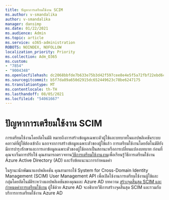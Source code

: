 ```yaml
---
title: ปัญหาการเตรียมใช้งาน SCIM
ms.author: v-smandalika
author: v-smandalika
manager: dansimp
ms.date: 01/22/2021
ms.audience: Admin
ms.topic: article
ms.service: o365-administration
ROBOTS: NOINDEX, NOFOLLOW
localization_priority: Priority
ms.collection: Adm_O365
ms.custom:
- "7854"
- "9004348"
ms.openlocfilehash: dc2068bbfde7b633e75b3d42f597cee8e4e5f5a72fbf22ebd6c2d0b768945dc9
ms.sourcegitcommit: b5f7da89a650d2915dc652449623c78be6247175
ms.translationtype: MT
ms.contentlocale: th-TH
ms.lasthandoff: 08/05/2021
ms.locfileid: "54061667"
---
```

# <a name="scim-provisioning-issue"></a>ปัญหาการเตรียมใช้งาน SCIM

การเตรียมใช้งานโดยอัตโนมัติ หมายถึงการสร้างข้อมูลเฉพาะตัวผู้ใช้และบทบาทในแอปพลิเคชันระบบคลาวด์ที่ผู้ใช้ต้องเข้าถึง นอกจากการสร้างข้อมูลเฉพาะตัวของผู้ใช้แล้ว การเตรียมใช้งานโดยอัตโนมัติยังมีการบํารุงรักษาและการเอาข้อมูลเฉพาะตัวของผู้ใช้ออกเป็นสถานะหรือการเปลี่ยนแปลงบทบาท ก่อนที่คุณจะเริ่มการปรับใช้ คุณสามารถตรวจทาน[วิธีการเตรียมใช้งานงาน](https://docs.microsoft.com/azure/active-directory/app-provisioning/how-provisioning-works)เพื่อเรียนรู้วิธีการเตรียมใช้งาน Azure Active Directory (AD) และรับข้อแนะนะการกําหนดค่า

ในฐานะนักพัฒนาแอปพลิเคชัน คุณสามารถใช้ System for Cross-Domain Identity Management (SCIM) User Management API เพื่อเปิดใช้งานการเตรียมใช้งานผู้ใช้และกลุ่มโดยอัตโนมัติระหว่างแอปพลิเคชันของคุณและ Azure AD บทความ [สร้างจุดสิ้นสุด SCIM และกําหนดค่าการเตรียมใช้งาน](https://docs.microsoft.com/azure/active-directory/app-provisioning/use-scim-to-provision-users-and-groups) ผู้ใช้ด้วย Azure AD จะอธิบายวิธีการสร้างจุดสิ้นสุด SCIM และรวมกับบริการการเตรียมใช้งาน Azure AD



